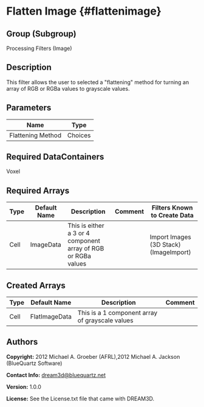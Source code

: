 Flatten Image {#flattenimage}
======

## Group (Subgroup) ##
Processing Filters (Image)

## Description ##
This filter allows the user to selected a "flattening" method for turning an array of RGB or RGBa values to grayscale values.

## Parameters ##

| Name | Type |
|------|------|
| Flattening Method | Choices |

## Required DataContainers ##
Voxel

## Required Arrays ##

| Type | Default Name | Description | Comment | Filters Known to Create Data |
|------|--------------|-------------|---------|-----|
| Cell | ImageData | This is either a 3 or 4 component array of RGB or RGBa values |  | Import Images (3D Stack) (ImageImport) |


## Created Arrays ##
| Type | Default Name | Description | Comment |
|------|--------------|---------|-------|
| Cell | FlatImageData | This is a 1 component array of grayscale values | |


## Authors ##


**Copyright:** 2012 Michael A. Groeber (AFRL),2012 Michael A. Jackson (BlueQuartz Software)

**Contact Info:** dream3d@bluequartz.net

**Version:** 1.0.0

**License:**  See the License.txt file that came with DREAM3D.

